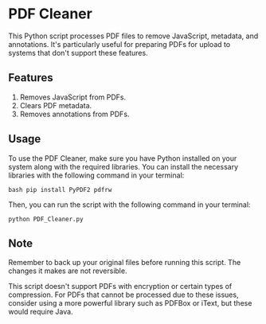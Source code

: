 # PDF Cleaner

This Python script processes PDF files to remove JavaScript, metadata, and annotations. It's particularly useful for preparing PDFs for upload to systems that don't support these features.

## Features

1. Removes JavaScript from PDFs.
2. Clears PDF metadata.
3. Removes annotations from PDFs.

## Usage

To use the PDF Cleaner, make sure you have Python installed on your system along with the required libraries. You can install the necessary libraries with the following command in your terminal:

```bash pip install PyPDF2 pdfrw```

Then, you can run the script with the following command in your terminal:

```python PDF_Cleaner.py```

## Note

Remember to back up your original files before running this script. The changes it makes are not reversible.

This script doesn't support PDFs with encryption or certain types of compression. For PDFs that cannot be processed due to these issues, consider using a more powerful library such as PDFBox or iText, but these would require Java.

